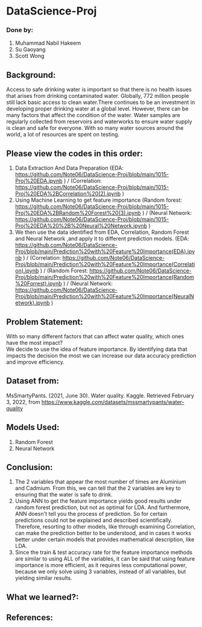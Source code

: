 # DataScience-Proj

### Done by: 
1. Muhammad Nabil Hakeem
2. Su Gaoyang
3. Scott Wong

## Background:
Access to safe drinking water is important so that there is no health issues that arises from drinking contaminated water. Globally, 772 million people still lack basic access to clean water.There continues to be an investment in developing proper drinking water at a global level. However, there can be many factors that affect the condition of the water. Water samples are regularly collected from reservoirs and waterworks to ensure water supply is clean and safe for everyone. With so many water sources around the world, a lot of resources are spent on testing.

## Please view the codes in this order:
1. Data Extraction And Data Preparation (EDA: https://github.com/Note06/DataScience-Proj/blob/main/1015-Proj%20EDA.ipynb ) / (Correlation: https://github.com/Note06/DataScience-Proj/blob/main/1015-Proj%20EDA%2BCorrelation%20(2).ipynb )
2. Using Machine Learning to get feature importance (Random forest: https://github.com/Note06/DataScience-Proj/blob/main/1015-Proj%20EDA%2BRandom%20Forest%20(3).ipynb ) /  (Neural Network: https://github.com/Note06/DataScience-Proj/blob/main/1015-Proj%20EDA%20%2B%20Neural%20Network.ipynb )
3. We then use the data identified from EDA, Correlation, Random Forest and Neural Network ,and apply it to different prediction models. (EDA: https://github.com/Note06/DataScience-Proj/blob/main/Prediction%20with%20Feature%20Importance(EDA).ipynb ) / (Correlation: https://github.com/Note06/DataScience-Proj/blob/main/Prediction%20with%20Feature%20Importance(Correlation).ipynb ) / (Random Forest: https://github.com/Note06/DataScience-Proj/blob/main/Prediction%20with%20Feature%20Importance(Random%20Forrest).ipynb ) / (Neural Network: https://github.com/Note06/DataScience-Proj/blob/main/Prediction%20with%20Feature%20Importance(NeuralNetwork).ipynb )


## Problem Statement: 
With so many different factors that can affect water quality, which ones have the most impact?<br>
We decide to use the idea of feature importance. By identifying data that impacts the decision the most we can increase our data accuracy prediction and improve efficiency. 

## Dataset from:
MsSmartyPants. (2021, June 30). Water quality. Kaggle. Retrieved February 3, 2022, from https://www.kaggle.com/datasets/mssmartypants/water-quality

## Models Used:
1. Random Forest
2. Neural Network

## Conclusion:
1. The 2 variables that appear the most number of times are Aluminium and Cadmium. From this, we can tell that the 2 variables are key to ensuring that the water is safe to drink.
2. Using ANN to get the feature importance yields good results under random forest prediction, but not as optimal for LDA. And furthermore, ANN doesn't tell you the process of prediction. So for certain predictions could not be explained and described scientifically. Therefore, resorting to other models, like through examining Correlation, can make the prediction better to be understood, and in cases it works better under certain models that provides mathematical description, like LDA.
3. Since the train & test accuracy rate for the feature importance methods are similar to using ALL of the variables, it can be said that using feature importance is more efficient, as it requires less computational power, because we only solve using 3 variables, instead of all variables, but yielding similar results.



## What we learned?:


## References:

